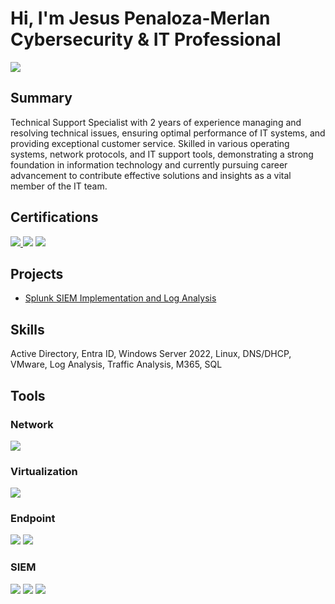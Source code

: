 
<h1>Hi, I'm Jesus Penaloza-Merlan <br> Cybersecurity & IT Professional </h1>

<a href="https://www.linkedin.com/in/jpenalozamerlan/"><img src="https://img.shields.io/badge/-LinkedIn-0072b1?&style=for-the-badge&logo=linkedin&logoColor=white" /></a>

<h2>Summary</h2>
Technical Support Specialist with 2 years of experience managing and resolving technical issues, ensuring optimal performance of IT systems, and providing exceptional customer service. Skilled in various operating systems, network protocols, and IT support tools, demonstrating a strong foundation in information technology and currently pursuing career advancement to contribute effective solutions and insights as a vital member of the IT team.

<h2>Certifications</h2>

<div>
<a href="https://www.credly.com/badges/f651fcc0-794b-4712-bea1-31d294fc3900/public_url" target="_blank">
  <img src="https://img.shields.io/badge/-Security%2B-FF0000?&style=for-the-badge&logo=CompTIA&logoColor=white" />
</a>
<img src="https://img.shields.io/badge/-Network%2B-007ACC?&style=for-the-badge&logo=CompTIA&logoColor=white" />
<a href="https://www.credly.com/badges/0e4d54e8-f650-46f5-a33c-a78a3b500153" target="_blank">
<img src="https://img.shields.io/badge/-A%2B-4D4D4D?&style=for-the-badge&logo=CompTIA&logoColor=white" />
</a>
<a href="https://www.credly.com/badges/c5ae6a56-1ad0-4789-ae73-074bbbc659a6" target="_blank"
<img src="https://img.shields.io/badge/-CompTIA_ITF+-006400?&style=for-the-badge&logo=CompTIA&logoColor=white" />
</a>
<a href="https://www.coursera.org/account/accomplishments/specialization/HJ7WNG5M779D" target="_blank"
<img src="https://img.shields.io/badge/-Google_IT_Support-000080?&style=for-the-badge&logo=Google&logoColor=white" />
</div>
</a>


<h2>Projects</h2>

- [Splunk SIEM Implementation and Log Analysis](https://github.com/jpenaloza99/SIEM-Implementation-and-Log-Analysis)


<h2>Skills</h2>
Active Directory, Entra ID, Windows Server 2022, Linux, DNS/DHCP, VMware, Log Analysis, Traffic Analysis, M365, SQL


<h2>Tools</h2>

<h3>Network</h3>
<div>
    <img src="https://img.shields.io/badge/-Wireshark-1679A7?&style=for-the-badge&logo=Wireshark&logoColor=white" />
</div>

<h3>Virtualization</h3>
<div>
<img src="https://img.shields.io/badge/-VMware-607078?&style=for-the-badge&logo=VMware&logoColor=white" />
</div>

<h3>Endpoint</h3>
<div>
    <img src="https://img.shields.io/badge/-Microsoft_Defender_for_Endpoint-00A4EF?&style=for-the-badge&logo=Microsoft&logoColor=white" />
    <img src="https://img.shields.io/badge/-Velociraptor-4B275F?&style=for-the-badge&logo=Velociraptor&logoColor=white" />
</div>

### SIEM
<div>
    <img src="https://img.shields.io/badge/-Microsoft_Sentinel-0078D4?&style=for-the-badge&logo=Microsoft&logoColor=white" />
    <img src="https://img.shields.io/badge/-Splunk-000000?&style=for-the-badge&logo=Splunk&logoColor=white" />
    <img src="https://img.shields.io/badge/-Elastic-005571?&style=for-the-badge&logo=Elastic&logoColor=white" />
</div>

